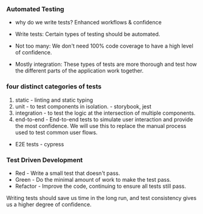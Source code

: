 ### Automated Testing

- why do we write tests? Enhanced workflows & confidence

- Write tests: Certain types of testing should be automated.

- Not too many: We don't need 100% code coverage to have a high level of confidence.

- Mostly integration: These types of tests are more thorough and test how the different parts of the application work together.

### four distinct categories of tests
1. static - linting and static typing
2. unit - to test components in isolation. - storybook, jest
3. integration - to test the logic at the intersection of multiple components.
4. end-to-end -  End-to-end tests to simulate user interaction and provide the most confidence. We will use this to replace the manual process used to test common user flows.
 - E2E tests - cypress

### Test Driven Development

* Red - Write a small test that doesn't pass.
* Green - Do the minimal amount of work to make the test pass.
* Refactor - Improve the code, continuing to ensure all tests still pass.


Writing tests should save us time in the long run, and test consistency gives us a higher degree of confidence.

